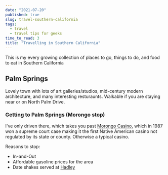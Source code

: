```yaml
---
date: "2021-07-20"
published: true
slug: travel-southern-california
tags:
  - travel
  - travel tips for geeks
time_to_read: 3
title: "Travelling in Southern California"
---
```


This is my every growing collection of places to go, things to do, and food to eat in Southern California

## Palm Springs

Lovely town with lots of art galleries/studios, mid-century modern architecture, and many interesting resturaunts. Walkable if you are staying near or on North Palm Drive.

### Getting to Palm Springs (Morongo stop)

I've only driven there, which takes you past [Morongo Casino](https://en.wikipedia.org/wiki/Morongo_Casino,_Resort_%26_Spa), which in 1987 won a supreme court case making it the first Native American casino not regulated by its state or county. Otherwise a typical casino.

Reasons to stop:

- In-and-Out
- Affordable gasoline prices for the area
- Date shakes served at [Hadley](https://hadleyfruitorchards.com/)

